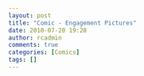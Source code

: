 ```yaml
---
layout: post
title: "Comic - Engagement Pictures"
date: 2010-07-20 19:28
author: rcadmin
comments: true
categories: [Comics]
tags: []
---
```

<a href="http://bitsmack.com/comics/2010/07/20/comic-engagement-pictures/"><img src="http://dl.bitsmack.com/uploads/2010/07/20100720.jpg" alt="" title="Could you be a dear and hand me my top hat?"  class="alignnone size-full wp-image-2044" /></a>
